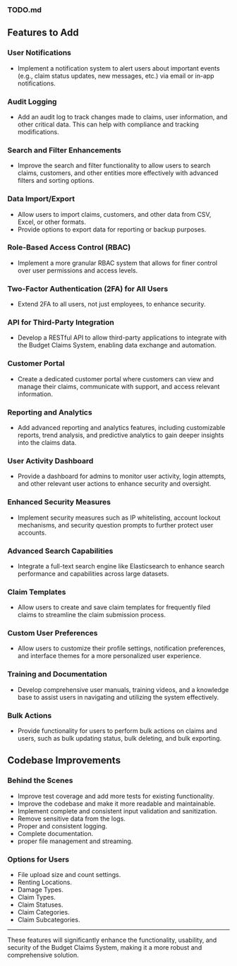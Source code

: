 ### TODO.md

## Features to Add

### User Notifications
- Implement a notification system to alert users about important events (e.g., claim status updates, new messages, etc.) via email or in-app notifications.

### Audit Logging
- Add an audit log to track changes made to claims, user information, and other critical data. This can help with compliance and tracking modifications.

### Search and Filter Enhancements
- Improve the search and filter functionality to allow users to search claims, customers, and other entities more effectively with advanced filters and sorting options.

### Data Import/Export
- Allow users to import claims, customers, and other data from CSV, Excel, or other formats.
- Provide options to export data for reporting or backup purposes.

### Role-Based Access Control (RBAC)
- Implement a more granular RBAC system that allows for finer control over user permissions and access levels.

### Two-Factor Authentication (2FA) for All Users
- Extend 2FA to all users, not just employees, to enhance security.

### API for Third-Party Integration
- Develop a RESTful API to allow third-party applications to integrate with the Budget Claims System, enabling data exchange and automation.

### Customer Portal
- Create a dedicated customer portal where customers can view and manage their claims, communicate with support, and access relevant information.

### Reporting and Analytics
- Add advanced reporting and analytics features, including customizable reports, trend analysis, and predictive analytics to gain deeper insights into the claims data.

### User Activity Dashboard
- Provide a dashboard for admins to monitor user activity, login attempts, and other relevant user actions to enhance security and oversight.

### Enhanced Security Measures
- Implement security measures such as IP whitelisting, account lockout mechanisms, and security question prompts to further protect user accounts.

### Advanced Search Capabilities
- Integrate a full-text search engine like Elasticsearch to enhance search performance and capabilities across large datasets.

### Claim Templates
- Allow users to create and save claim templates for frequently filed claims to streamline the claim submission process.

### Custom User Preferences
- Allow users to customize their profile settings, notification preferences, and interface themes for a more personalized user experience.

### Training and Documentation
- Develop comprehensive user manuals, training videos, and a knowledge base to assist users in navigating and utilizing the system effectively.

### Bulk Actions
- Provide functionality for users to perform bulk actions on claims and users, such as bulk updating status, bulk deleting, and bulk exporting.

## Codebase Improvements

### Behind the Scenes
- Improve test coverage and add more tests for existing functionality.
- Improve the codebase and make it more readable and maintainable.
- Implement complete and consistent input validation and sanitization.
- Remove sensitive data from the logs.
- Proper and consistent logging.
- Complete documentation.
- proper file management and streaming.

### Options for Users
- File upload size and count settings.
- Renting Locations.
- Damage Types.
- Claim Types.
- Claim Statuses.
- Claim Categories.
- Claim Subcategories.

---

These features will significantly enhance the functionality, usability, and security of the Budget Claims System, making it a more robust and comprehensive solution.
